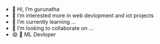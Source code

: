 - 👋 Hi, I’m gurunatha
- 👀 I’m interested more in web devlopment and iot projects
- 🌱 I’m currently learning ...
- 💞️ I’m looking to collaborate on ...
- 😄 🌺 ML Devloper
<!--START_SECTION:waka-->
<!--END_SECTION:waka-->
<!---
gurunathasmb/gurunathasmb is a ✨ special ✨ repository because its `README.md` (this file) appears on your GitHub profile.
You can click the Preview link to take a look at your changes.
--->
